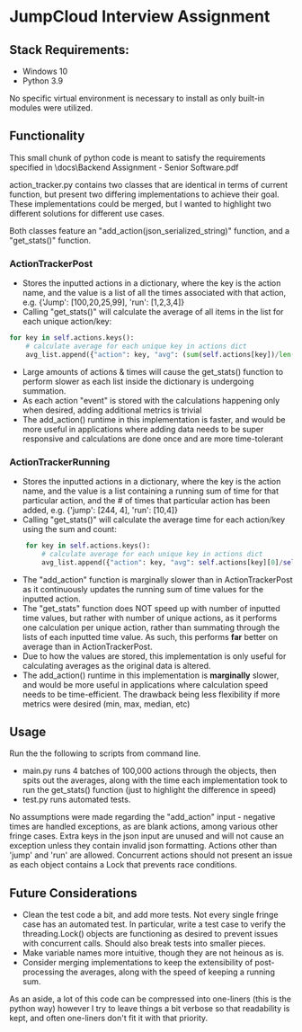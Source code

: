 # JumpCloud Interview Assignment

## Stack Requirements:
- Windows 10
- Python 3.9

No specific virtual environment is necessary to install as only built-in modules were utilized.

## Functionality
This small chunk of python code is meant to satisfy the requirements specified
in \docs\Backend Assignment - Senior Software.pdf

action_tracker.py contains two classes that are identical in terms of current function, but present two differing
implementations to achieve their goal. These implementations could be merged, but I wanted to highlight two
different solutions for different use cases.

Both classes feature an "add_action(json_serialized_string)" function, and a "get_stats()" function.

### ActionTrackerPost
- Stores the inputted actions in a dictionary, where the key is the action name, and the value
is a list of all the times associated with that action, e.g. {'Jump': [100,20,25,99], 'run': [1,2,3,4]}
- Calling "get_stats()" will calculate the average of all items in the list for each unique action/key:
```python
for key in self.actions.keys():
    # calculate average for each unique key in actions dict
    avg_list.append({"action": key, "avg": (sum(self.actions[key])/len(self.actions[key]))})
```
- Large amounts of actions & times will cause the get_stats() function to perform slower as each list inside the
dictionary is undergoing summation.
- As each action "event" is stored with the calculations happening only when desired, adding additional
metrics is trivial
- The add_action() runtime in this implementation is faster, and would be more useful in applications where adding data
needs to be super responsive and calculations are done once and are more time-tolerant
### ActionTrackerRunning
- Stores the inputted actions in a dictionary, where the key is the action name, and the value
is a list containing a running sum of time for that particular action, and the # of times that particular
action has been added, e.g. {'jump': [244, 4], 'run': [10,4]}
- Calling "get_stats()" will calculate the average time for each action/key using the sum and
count:
```python
    for key in self.actions.keys():
        # calculate average for each unique key in actions dict
        avg_list.append({"action": key, "avg": self.actions[key][0]/self.actions[key][1]})
```
- The "add_action" function is marginally slower than in ActionTrackerPost as it continuously updates
the running sum of time values for the inputted action. 
- The "get_stats" function does NOT speed up with number of inputted time values, but rather with number of unique
actions, as it performs one calculation per unique action, rather than summating through the lists of each
inputted time value. As such, this performs **far** better on average than in ActionTrackerPost.
- Due to how the values are stored, this implementation is only useful for calculating averages as the
original data is altered.
- The add_action() runtime in this implementation is **marginally** slower, and would be more useful in 
applications where calculation speed needs to be time-efficient. The drawback being less flexibility if more metrics
were desired (min, max, median, etc)
## Usage
Run the the following to scripts from command line. 

- main.py runs 4 batches of 100,000 actions through the objects, then spits out the averages, along with
the time each implementation took to run the get_stats() function (just to highlight the difference in speed)
- test.py runs automated tests.

No assumptions were made regarding the "add_action" input - negative times are handled exceptions, as are blank actions,
among various other fringe cases.  Extra keys in the json input are unused and will not cause an exception unless
they contain invalid json formatting.  Actions other than 'jump' and 'run' are allowed.  Concurrent actions
should not present an issue as each object contains a Lock that prevents race conditions.

## Future Considerations

- Clean the test code a bit, and add more tests. Not every single fringe case has an automated test. In particular,
write a test case to verify the threading.Lock() objects are functioning as desired to prevent issues with concurrent
calls. Should also break tests into smaller pieces.
- Make variable names more intuitive, though they are not heinous as is.
- Consider merging implementations to keep the extensibility of post-processing the averages, along with
the speed of keeping a running sum.

As an aside, a lot of this code can be compressed into one-liners (this is the python way) however I try to leave
things a bit verbose so that readability is kept, and often one-liners don't fit it with that priority.






